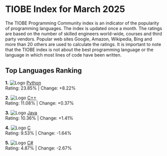# TIOBE Index for March 2025

The TIOBE Programming Community index is an indicator of the
popularity of programming  languages. The index is updated once a
month. The ratings are based on the number of  skilled engineers
world-wide, courses and third party vendors. Popular web sites Google,
Amazon, Wikipedia, Bing and more than 20 others are used to calculate
the ratings. It is important to note that the TIOBE index is not about
the best programming language or the language in which most lines of
code have been written.


## Top Languages Ranking
**1.** ![Logo](https://www.tiobe.com/wp-content/themes/tiobe/tiobe-index/images/Python.png) [Python](Python.md)  
Rating: 23.85% | Change: +8.22%

**2.** ![Logo](https://www.tiobe.com/wp-content/themes/tiobe/tiobe-index/images/C__.png) [C++](C.md)  
Rating: 11.08% | Change: +0.37%

**3.** ![Logo](https://www.tiobe.com/wp-content/themes/tiobe/tiobe-index/images/Java.png) [Java](Java.md)  
Rating: 10.36% | Change: +1.41%

**4.** ![Logo](https://www.tiobe.com/wp-content/themes/tiobe/tiobe-index/images/C.png) [C](C.md)  
Rating: 9.53% | Change: -1.64%

**5.** ![Logo](https://www.tiobe.com/wp-content/themes/tiobe/tiobe-index/images/C_.png) [C#](C.md)  
Rating: 4.87% | Change: -2.67%

